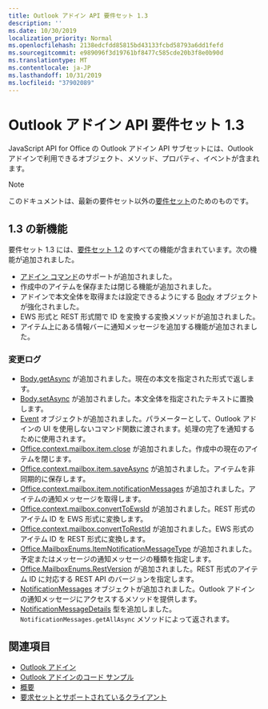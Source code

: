 ```yaml
---
title: Outlook アドイン API 要件セット 1.3
description: ''
ms.date: 10/30/2019
localization_priority: Normal
ms.openlocfilehash: 2138edcfdd85815bd43133fcbd58793a6dd1fefd
ms.sourcegitcommit: e989096f3d19761bf8477c585cde20b3f8e0b90d
ms.translationtype: MT
ms.contentlocale: ja-JP
ms.lasthandoff: 10/31/2019
ms.locfileid: "37902089"
---
```

# <a name="outlook-add-in-api-requirement-set-13"></a>Outlook アドイン API 要件セット 1.3

JavaScript API for Office の Outlook アドイン API サブセットには、Outlook アドインで利用できるオブジェクト、メソッド、プロパティ、イベントが含まれます。

> [!NOTE]
> このドキュメントは、最新の要件セット以外の[要件セット](/office/dev/add-ins/reference/requirement-sets/outlook-api-requirement-sets)のためのものです。 

## <a name="whats-new-in-13"></a>1.3 の新機能

要件セット 1.3 には、[要件セット 1.2](../requirement-set-1.2/outlook-requirement-set-1.2.md) のすべての機能が含まれています。次の機能が追加されました。

- [アドイン コマンド](/outlook/add-ins/add-in-commands-for-outlook)のサポートが追加されました。
- 作成中のアイテムを保存または閉じる機能が追加されました。
- アドインで本文全体を取得または設定できるようにする [Body](/javascript/api/outlook/office.body?view=outlook-js-1.3) オブジェクトが強化されました。
- EWS 形式と REST 形式間で ID を変換する変換メソッドが追加されました。
- アイテム上にある情報バーに通知メッセージを追加する機能が追加されました。

### <a name="change-log"></a>変更ログ

- [Body.getAsync](/javascript/api/outlook/office.body?view=outlook-js-1.3#getasync-coerciontype--options--callback-) が追加されました。現在の本文を指定された形式で返します。
- [Body.setAsync](/javascript/api/outlook/office.body?view=outlook-js-1.3#setasync-data--options--callback-) が追加されました。本文全体を指定されたテキストに置換します。
- [Event](/javascript/api/office/office.addincommands.event) オブジェクトが追加されました。パラメーターとして、Outlook アドインの UI を使用しないコマンド関数に渡されます。処理の完了を通知するために使用されます。
- [Office.context.mailbox.item.close](office.context.mailbox.item.md#close) が追加されました。作成中の現在のアイテムを閉じます。
- [Office.context.mailbox.item.saveAsync](office.context.mailbox.item.md#saveasyncoptions-callback) が追加されました。アイテムを非同期的に保存します。
- [Office.context.mailbox.item.notificationMessages](office.context.mailbox.item.md#notificationmessages-notificationmessages) が追加されました。アイテムの通知メッセージを取得します。
- [Office.context.mailbox.convertToEwsId](office.context.mailbox.md#converttoewsiditemid-restversion--string) が追加されました。REST 形式のアイテム ID を EWS 形式に変換します。
- [Office.context.mailbox.convertToRestId](office.context.mailbox.md#converttorestiditemid-restversion--string) が追加されました。EWS 形式のアイテム ID を REST 形式に変換します。
- [Office.MailboxEnums.ItemNotificationMessageType](/javascript/api/outlook/office.mailboxenums.itemnotificationmessagetype?view=outlook-js-1.3) が追加されました。予定またはメッセージの通知メッセージの種類を指定します。
- [Office.MailboxEnums.RestVersion](/javascript/api/outlook/office.mailboxenums.restversion?view=outlook-js-1.3) が追加されました。REST 形式のアイテム ID に対応する REST API のバージョンを指定します。
- [NotificationMessages](/javascript/api/outlook/office.notificationmessages?view=outlook-js-1.3) オブジェクトが追加されました。Outlook アドインの通知メッセージにアクセスするメソッドを提供します。
- [NotificationMessageDetails](/javascript/api/outlook/office.notificationmessagedetails?view=outlook-js-1.3) 型を追加しました。`NotificationMessages.getAllAsync` メソッドによって返されます。

## <a name="see-also"></a>関連項目

- [Outlook アドイン](/outlook/add-ins/)
- [Outlook アドインのコード サンプル](https://developer.microsoft.com/outlook/gallery/?filterBy=Outlook,Samples,Add-ins)
- [概要](/outlook/add-ins/quick-start)
- [要求セットとサポートされているクライアント](../../requirement-sets/outlook-api-requirement-sets.md)
